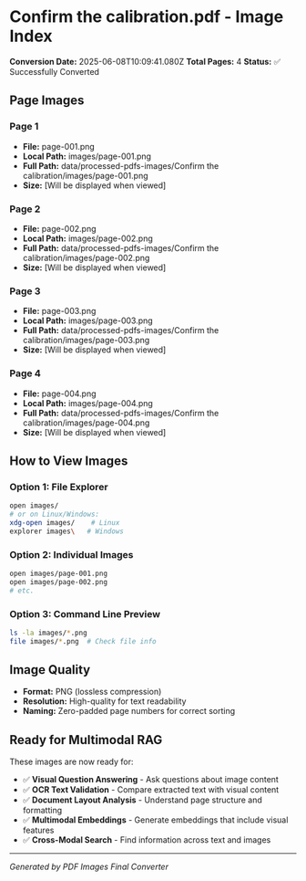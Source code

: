 # Confirm the calibration.pdf - Image Index

**Conversion Date:** 2025-06-08T10:09:41.080Z
**Total Pages:** 4
**Status:** ✅ Successfully Converted

## Page Images

### Page 1
- **File:** page-001.png
- **Local Path:** images/page-001.png
- **Full Path:** data/processed-pdfs-images/Confirm the calibration/images/page-001.png
- **Size:** [Will be displayed when viewed]

### Page 2
- **File:** page-002.png
- **Local Path:** images/page-002.png
- **Full Path:** data/processed-pdfs-images/Confirm the calibration/images/page-002.png
- **Size:** [Will be displayed when viewed]

### Page 3
- **File:** page-003.png
- **Local Path:** images/page-003.png
- **Full Path:** data/processed-pdfs-images/Confirm the calibration/images/page-003.png
- **Size:** [Will be displayed when viewed]

### Page 4
- **File:** page-004.png
- **Local Path:** images/page-004.png
- **Full Path:** data/processed-pdfs-images/Confirm the calibration/images/page-004.png
- **Size:** [Will be displayed when viewed]


## How to View Images

### Option 1: File Explorer
```bash
open images/
# or on Linux/Windows:
xdg-open images/    # Linux
explorer images\   # Windows
```

### Option 2: Individual Images
```bash
open images/page-001.png
open images/page-002.png
# etc.
```

### Option 3: Command Line Preview
```bash
ls -la images/*.png
file images/*.png  # Check file info
```

## Image Quality
- **Format:** PNG (lossless compression)
- **Resolution:** High-quality for text readability
- **Naming:** Zero-padded page numbers for correct sorting

## Ready for Multimodal RAG

These images are now ready for:
- ✅ **Visual Question Answering** - Ask questions about image content
- ✅ **OCR Text Validation** - Compare extracted text with visual content  
- ✅ **Document Layout Analysis** - Understand page structure and formatting
- ✅ **Multimodal Embeddings** - Generate embeddings that include visual features
- ✅ **Cross-Modal Search** - Find information across text and images

---
*Generated by PDF Images Final Converter*

